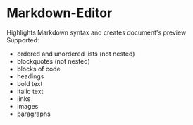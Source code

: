 # Markdown-Editor
Highlights Markdown syntax and creates document's preview  
Supported: 
- ordered and unordered lists (not nested) 
- blockquotes (not nested) 
- blocks of code
- headings
- bold text
- italic text
- links
- images
- paragraphs
